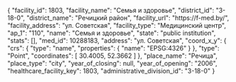 {
    "facility_id": 1803,
    "facility_name": "Семья и здоровье",
    "district_id": "3-18-0",
    "district_name": "Речицкий район",
    "facility_url": "https:\/\/f-med.by\/",
    "facility_address": "ул. Советская",
    "facility_type": "Медицинский центр",
    "ap_1": "110",
    "name": "Семья и здоровье",
    "state": "public institution",
    "stats": [],
    "med_id": 10288183,
    "address": "ул. Советская",
    "coord_x_y": {
        "crs": {
            "type": "name",
            "properties": {
                "name": "EPSG:4326"
            }
        },
        "type": "Point",
        "coordinates": [
            30.4005,
            52.3662
        ]
    },
    "place_name": "Речица",
    "place_type": "city",
    "year_of_closing": null,
    "year_of_opening": "2006",
    "healthcare_facility_key": 1803,
    "administrative_division_id": "3-18-0"
}